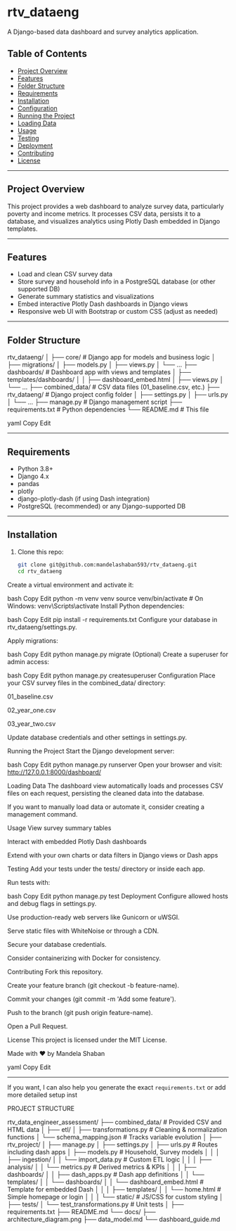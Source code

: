 
# rtv_dataeng

A Django-based data dashboard and survey analytics application.

## Table of Contents

- [Project Overview](#project-overview)
- [Features](#features)
- [Folder Structure](#folder-structure)
- [Requirements](#requirements)
- [Installation](#installation)
- [Configuration](#configuration)
- [Running the Project](#running-the-project)
- [Loading Data](#loading-data)
- [Usage](#usage)
- [Testing](#testing)
- [Deployment](#deployment)
- [Contributing](#contributing)
- [License](#license)

---

## Project Overview

This project provides a web dashboard to analyze survey data, particularly poverty and income metrics. It processes CSV data, persists it to a database, and visualizes analytics using Plotly Dash embedded in Django templates.

---

## Features

- Load and clean CSV survey data
- Store survey and household info in a PostgreSQL database (or other supported DB)
- Generate summary statistics and visualizations
- Embed interactive Plotly Dash dashboards in Django views
- Responsive web UI with Bootstrap or custom CSS (adjust as needed)

---

## Folder Structure

rtv_dataeng/
│
├── core/ # Django app for models and business logic
│ ├── migrations/
│ ├── models.py
│ ├── views.py
│ └── ...
├── dashboards/ # Dashboard app with views and templates
│ ├── templates/dashboards/
│ │ ├── dashboard_embed.html
│ ├── views.py
│ └── ...
├── combined_data/ # CSV data files (01_baseline.csv, etc.)
├── rtv_dataeng/ # Django project config folder
│ ├── settings.py
│ ├── urls.py
│ └── ...
├── manage.py # Django management script
├── requirements.txt # Python dependencies
└── README.md # This file

yaml
Copy
Edit

---

## Requirements

- Python 3.8+
- Django 4.x
- pandas
- plotly
- django-plotly-dash (if using Dash integration)
- PostgreSQL (recommended) or any Django-supported DB

---

## Installation

1. Clone this repo:

   ```bash
   git clone git@github.com:mandelashaban593/rtv_dataeng.git
   cd rtv_dataeng
Create a virtual environment and activate it:

bash
Copy
Edit
python -m venv venv
source venv/bin/activate    # On Windows: venv\Scripts\activate
Install Python dependencies:

bash
Copy
Edit
pip install -r requirements.txt
Configure your database in rtv_dataeng/settings.py.

Apply migrations:

bash
Copy
Edit
python manage.py migrate
(Optional) Create a superuser for admin access:

bash
Copy
Edit
python manage.py createsuperuser
Configuration
Place your CSV survey files in the combined_data/ directory:

01_baseline.csv

02_year_one.csv

03_year_two.csv

Update database credentials and other settings in settings.py.

Running the Project
Start the Django development server:

bash
Copy
Edit
python manage.py runserver
Open your browser and visit: http://127.0.0.1:8000/dashboard/

Loading Data
The dashboard view automatically loads and processes CSV files on each request, persisting the cleaned data into the database.

If you want to manually load data or automate it, consider creating a management command.

Usage
View survey summary tables

Interact with embedded Plotly Dash dashboards

Extend with your own charts or data filters in Django views or Dash apps

Testing
Add your tests under the tests/ directory or inside each app.

Run tests with:

bash
Copy
Edit
python manage.py test
Deployment
Configure allowed hosts and debug flags in settings.py.

Use production-ready web servers like Gunicorn or uWSGI.

Serve static files with WhiteNoise or through a CDN.

Secure your database credentials.

Consider containerizing with Docker for consistency.

Contributing
Fork this repository.

Create your feature branch (git checkout -b feature-name).

Commit your changes (git commit -m 'Add some feature').

Push to the branch (git push origin feature-name).

Open a Pull Request.

License
This project is licensed under the MIT License.

Made with ❤️ by Mandela Shaban

yaml
Copy
Edit

---

If you want, I can also help you generate the exact `requirements.txt` or add more detailed setup inst


PROJECT STRUCTURE

rtv_data_engineer_assessment/
├── combined_data/               # Provided CSV and HTML data
│
├── etl/
│   ├── transformations.py       # Cleaning & normalization functions
│   └── schema_mapping.json      # Tracks variable evolution
│
├── rtv_project/
│   ├── manage.py
│   ├── settings.py
│   ├── urls.py                  # Routes including dash apps
│   ├── models.py                # Household, Survey models
│   │
│   ├── ingestion/
│   │   └── import_data.py       # Custom ETL logic
│   │
│   ├── analysis/
│   │   └── metrics.py           # Derived metrics & KPIs
│   │
│   ├── dashboards/
│   │   ├── dash_apps.py         # Dash app definitions
│   │   └── templates/
│   │       └── dashboards/
│   │           └── dashboard_embed.html   # Template for embedded Dash
│   │
│   ├── templates/
│   │   └── home.html            # Simple homepage or login
│   │
│   └── static/                  # JS/CSS for custom styling
│
├── tests/
│   └── test_transformations.py  # Unit tests
│
├── requirements.txt
├── README.md
└── docs/
    ├── architecture_diagram.png
    ├── data_model.md
    └── dashboard_guide.md
